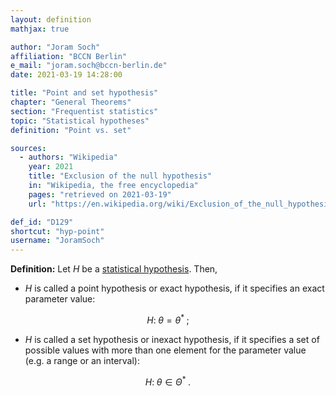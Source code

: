 ```yaml
---
layout: definition
mathjax: true

author: "Joram Soch"
affiliation: "BCCN Berlin"
e_mail: "joram.soch@bccn-berlin.de"
date: 2021-03-19 14:28:00

title: "Point and set hypothesis"
chapter: "General Theorems"
section: "Frequentist statistics"
topic: "Statistical hypotheses"
definition: "Point vs. set"

sources:
  - authors: "Wikipedia"
    year: 2021
    title: "Exclusion of the null hypothesis"
    in: "Wikipedia, the free encyclopedia"
    pages: "retrieved on 2021-03-19"
    url: "https://en.wikipedia.org/wiki/Exclusion_of_the_null_hypothesis#Terminology"

def_id: "D129"
shortcut: "hyp-point"
username: "JoramSoch"
---
```



**Definition:** Let $H$ be a [statistical hypothesis](/D/hyp). Then,

* $H$ is called a point hypothesis or exact hypothesis, if it specifies an exact parameter value:

$$ \label{eq:hyp-point}
H: \; \theta = \theta^{*} \; ;
$$

* $H$ is called a set hypothesis or inexact hypothesis, if it specifies a set of possible values with more than one element for the parameter value (e.g. a range or an interval):

$$ \label{eq:hyp-non-point}
H: \; \theta \in \Theta^{*} \; .
$$